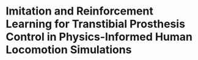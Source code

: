 # Imitation and Reinforcement Learning for Transtibial Prosthesis Control in Physics-Informed Human Locomotion Simulations
